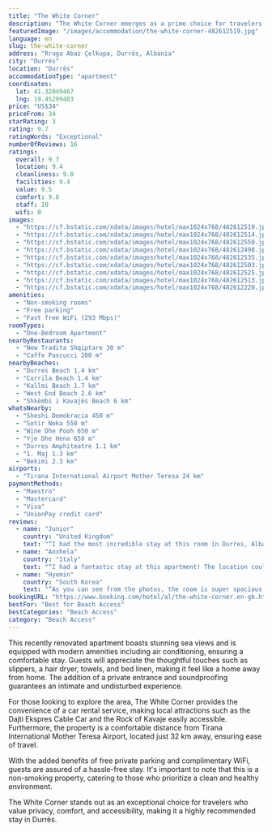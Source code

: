 ```yaml
---
title: "The White Corner"
description: "The White Corner emerges as a prime choice for travelers seeking comfort and convenience in Durrës."
featuredImage: "/images/accommodation/the-white-corner-482612519.jpg"
language: en
slug: the-white-corner
address: "Rruga Abaz Çelkupa, Durrës, Albania"
city: "Durrës"
location: "Durrës"
accommodationType: "apartment"
coordinates:
  lat: 41.32049467
  lng: 19.45299483
price: "US$34"
priceFrom: 34
starRating: 3
rating: 9.7
ratingWords: "Exceptional"
numberOfReviews: 16
ratings:
  overall: 9.7
  location: 9.4
  cleanliness: 9.8
  facilities: 9.4
  value: 9.5
  comfort: 9.8
  staff: 10
  wifi: 0
images:
  - "https://cf.bstatic.com/xdata/images/hotel/max1024x768/482612519.jpg?k=54a9b9fa9b02c6a83bb5736df5b9fe8a7cbf6a982b399388e343067180aafb7a&o=&hp=1"
  - "https://cf.bstatic.com/xdata/images/hotel/max1024x768/482612514.jpg?k=c86d8cb92f97d6c9582160d6caabf82b04793b28a3969c14fc635228154a040c&o=&hp=1"
  - "https://cf.bstatic.com/xdata/images/hotel/max1024x768/482612550.jpg?k=457a9350c74e4b65dae875dcadafc5921cffd4aef34dcc522ffa73a75e1e3bc3&o=&hp=1"
  - "https://cf.bstatic.com/xdata/images/hotel/max1024x768/482612498.jpg?k=ee8cda598e04a67c3e5d2f7af15d235f3312be2614d741dfc95af328ada5818a&o=&hp=1"
  - "https://cf.bstatic.com/xdata/images/hotel/max1024x768/482612535.jpg?k=fc53b691ffc2c6d5ba91421482b745554f3c65d3ca3e0e783851a93f339e6604&o=&hp=1"
  - "https://cf.bstatic.com/xdata/images/hotel/max1024x768/482612503.jpg?k=91fc19845501110e7bc5fc121aed96293646997fc1001cafd241723e0609681b&o=&hp=1"
  - "https://cf.bstatic.com/xdata/images/hotel/max1024x768/482612525.jpg?k=170f8970b83e67d16de091d14909e410cd85e338053de7940230c105799013ad&o=&hp=1"
  - "https://cf.bstatic.com/xdata/images/hotel/max1024x768/482612513.jpg?k=cc9da8a36da885e4fb77d71ca0085f1f67ead0a40954e05f64f84295fb2adc38&o=&hp=1"
  - "https://cf.bstatic.com/xdata/images/hotel/max1024x768/482612220.jpg?k=f174970ecca1868d73443cda1cfd6b73ab58c67e1a392e70e442e689d4b0118a&o=&hp=1"
amenities:
  - "Non-smoking rooms"
  - "Free parking"
  - "Fast free WiFi (293 Mbps)"
roomTypes:
  - "One-Bedroom Apartment"
nearbyRestaurants:
  - "New Tradita Shqiptare 30 m"
  - "Caffe Pascucci 200 m"
nearbyBeaches:
  - "Durres Beach 1.4 km"
  - "Currila Beach 1.4 km"
  - "Kallmi Beach 1.7 km"
  - "West End Beach 2.6 km"
  - "Shkëmbi i Kavajës Beach 6 km"
whatsNearby:
  - "Sheshi Demokracia 450 m"
  - "Sotir Noka 550 m"
  - "Wine Dhe Pooh 650 m"
  - "Yje Dhe Hena 650 m"
  - "Durres Amphiteatre 1.1 km"
  - "1. Maj 1.3 km"
  - "Bekimi 2.3 km"
airports:
  - "Tirana International Airport Mother Teresa 24 km"
paymentMethods:
  - "Maestro"
  - "Mastercard"
  - "Visa"
  - "UnionPay credit card"
reviews:
  - name: "Junior"
    country: "United Kingdom"
    text: "“I had the most incredible stay at this room in Durres, Albania. From the moment I stepped in, I was blown away by the stunning view from the balcony overlooking the port. The room's modern design added a touch of elegance, and the private toilet...”"
  - name: "Anxhela"
    country: "Italy"
    text: "“I had a fantastic stay at this apartment! The location couldn't have been better, being centrally located near the bus station and the main grocery market of the city. The neighborhood was bustling with shops and restaurants, and having a huge...”"
  - name: "Hyemin"
    country: "South Korea"
    text: "“As you can see from the photos, the room is super spacious, clean and well-equipped. Also this room is located very close to the bus terminal, so it's good for travellers who move by bus. There's a big supermarket, SPAR, at the same building so...”"
bookingURL: "https://www.booking.com/hotel/al/the-white-corner.en-gb.html?aid=8035640"
bestFor: "Best for Beach Access"
bestCategories: "Beach Access"
category: "Beach Access"
---
```


This recently renovated apartment boasts stunning sea views and is equipped with modern amenities including air conditioning, ensuring a comfortable stay. Guests will appreciate the thoughtful touches such as slippers, a hair dryer, towels, and bed linen, making it feel like a home away from home. The addition of a private entrance and soundproofing guarantees an intimate and undisturbed experience.

For those looking to explore the area, The White Corner provides the convenience of a car rental service, making local attractions such as the Dajti Ekspres Cable Car and the Rock of Kavaje easily accessible. Furthermore, the property is a comfortable distance from Tirana International Mother Teresa Airport, located just 32 km away, ensuring ease of travel.

With the added benefits of free private parking and complimentary WiFi, guests are assured of a hassle-free stay. It's important to note that this is a non-smoking property, catering to those who prioritize a clean and healthy environment.

The White Corner stands out as an exceptional choice for travelers who value privacy, comfort, and accessibility, making it a highly recommended stay in Durrës.